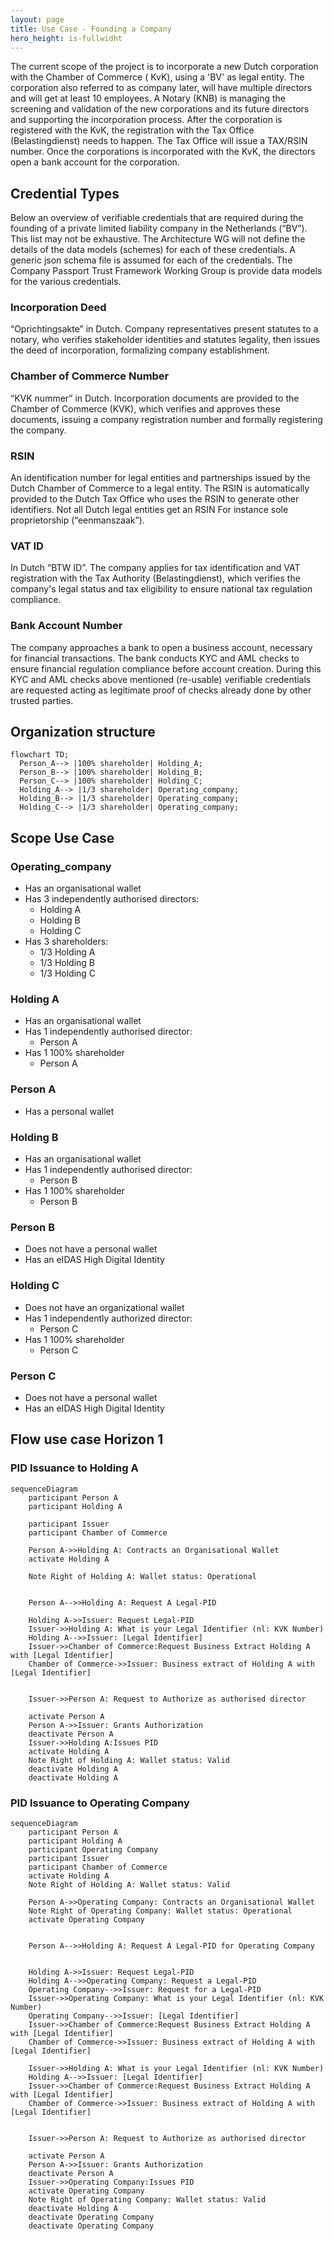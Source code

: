 ```yaml
---
layout: page
title: Use Case - Founding a Company
hero_height: is-fullwidht
---
```


The current scope of the project is to incorporate a new Dutch corporation with the Chamber of Commerce (
KvK), using a 'BV' as legal entity.
The corporation also referred to as company later, will have multiple directors and will get at least 10 employees.
A Notary (KNB) is managing the screening and validation of the new corporations and its future directors and supporting
the incorporation process. After the corporation is registered with the KvK, the registration with
the Tax Office (Belastingdienst) needs to happen. The Tax Office will issue a TAX/RSIN number.
Once the corporations is incorporated with the KvK, the directors open a bank account for the corporation.

## Credential Types

Below an overview of verifiable credentials that are required during the founding of a
private limited liability company in the Netherlands (“BV”). This list may not be
exhaustive. The Architecture WG will not define the details of the data models
(schemes) for each of these credentials. A generic json schema file is assumed for
each of the credentials. The Company Passport Trust Framework Working Group is
provide data models for the various credentials.

### Incorporation Deed

“Oprichtingsakte” in Dutch. Company representatives present statutes to a
notary, who verifies stakeholder identities and statutes legality, then issues the
deed of incorporation, formalizing company establishment.

### Chamber of Commerce Number

“KVK nummer” in Dutch. Incorporation documents are provided to the
Chamber of Commerce (KVK), which verifies and approves these documents,
issuing a company registration number and formally registering the company.

### RSIN

An identification number for legal entities and partnerships issued by the
Dutch Chamber of Commerce to a legal entity. The RSIN is automatically
provided to the Dutch Tax Office who uses the RSIN to generate other
identifiers. Not all Dutch legal entities get an RSIN For instance sole
proprietorship (“eenmanszaak”).

### VAT ID

In Dutch “BTW ID”. The company applies for tax identification and VAT
registration with the Tax Authority (Belastingdienst), which verifies the
company&#39;s legal status and tax eligibility to ensure national tax regulation
compliance.

### Bank Account Number

The company approaches a bank to open a business account, necessary for
financial transactions. The bank conducts KYC and AML checks to ensure
financial regulation compliance before account creation. During this KYC and
AML checks above mentioned (re-usable) verifiable credentials are requested
acting as legitimate proof of checks already done by other trusted parties.


## Organization structure

```mermaid
flowchart TD;
  Person_A--> |100% shareholder| Holding_A;
  Person_B--> |100% shareholder| Holding_B;
  Person_C--> |100% shareholder| Holding_C;
  Holding_A--> |1/3 shareholder| Operating_company;
  Holding_B--> |1/3 shareholder| Operating_company;
  Holding_C--> |1/3 shareholder| Operating_company;
```

## Scope Use Case

### Operating_company 
  - Has an organisational wallet
  - Has 3 independently authorised directors:
    - Holding A
    - Holding B
    - Holding C
  - Has 3 shareholders:
     - 1/3 Holding A
     - 1/3 Holding B
     - 1/3 Holding C
### Holding A
  - Has an organisational wallet
  - Has 1 independently authorised director:
    - Person A
  - Has 1 100% shareholder
    - Person A
### Person A
  - Has a personal wallet
### Holding B
  - Has an organisational wallet
  - Has 1 independently authorised director:
    - Person B
  - Has 1 100% shareholder
    - Person B
### Person B
  - Does not have a personal wallet
  - Has an eIDAS High Digital Identity
### Holding C
  - Does not have an organizational wallet
  - Has 1 independently authorized director:
    - Person C
  - Has 1 100% shareholder
    - Person C
### Person C
  - Does not have a personal wallet
  - Has an eIDAS High Digital Identity

## Flow use case Horizon 1

### PID Issuance to Holding A
```mermaid
sequenceDiagram
    participant Person A
    participant Holding A
    
    participant Issuer
    participant Chamber of Commerce

    Person A->>Holding A: Contracts an Organisational Wallet
    activate Holding A

    Note Right of Holding A: Wallet status: Operational
   

    Person A-->>Holding A: Request A Legal-PID
    
    Holding A->>Issuer: Request Legal-PID
    Issuer->>Holding A: What is your Legal Identifier (nl: KVK Number)
    Holding A-->>Issuer: [Legal Identifier]
    Issuer->>Chamber of Commerce:Request Business Extract Holding A with [Legal Identifier]
    Chamber of Commerce->>Issuer: Business extract of Holding A with [Legal Identifier]
    

    Issuer->>Person A: Request to Authorize as authorised director

    activate Person A
    Person A->>Issuer: Grants Authorization
    deactivate Person A
    Issuer->>Holding A:Issues PID
    activate Holding A
    Note Right of Holding A: Wallet status: Valid
    deactivate Holding A
    deactivate Holding A
```

### PID Issuance to Operating Company
```mermaid
sequenceDiagram
    participant Person A
    participant Holding A
    participant Operating Company
    participant Issuer
    participant Chamber of Commerce
    activate Holding A
    Note Right of Holding A: Wallet status: Valid
    
    Person A->>Operating Company: Contracts an Organisational Wallet
    Note Right of Operating Company: Wallet status: Operational
    activate Operating Company


    Person A-->>Holding A: Request A Legal-PID for Operating Company
    
    
    Holding A->>Issuer: Request Legal-PID
    Holding A-->>Operating Company: Request a Legal-PID 
    Operating Company-->>Issuer: Request for a Legal-PID
    Issuer->>Operating Company: What is your Legal Identifier (nl: KVK Number)
    Operating Company-->>Issuer: [Legal Identifier]
    Issuer->>Chamber of Commerce:Request Business Extract Holding A with [Legal Identifier]
    Chamber of Commerce->>Issuer: Business extract of Holding A with [Legal Identifier]

    Issuer->>Holding A: What is your Legal Identifier (nl: KVK Number)
    Holding A-->>Issuer: [Legal Identifier]
    Issuer->>Chamber of Commerce:Request Business Extract Holding A with [Legal Identifier]
    Chamber of Commerce->>Issuer: Business extract of Holding A with [Legal Identifier]
    

    Issuer->>Person A: Request to Authorize as authorised director

    activate Person A
    Person A->>Issuer: Grants Authorization
    deactivate Person A
    Issuer->>Operating Company:Issues PID
    activate Operating Company
    Note Right of Operating Company: Wallet status: Valid
    deactivate Holding A
    deactivate Operating Company
    deactivate Operating Company
```

